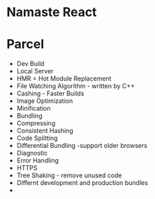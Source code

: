 # Namaste React

# Parcel

- Dev Build
- Local Server
- HMR = Hot Module Replacement
- File Watching Algorithm - written by C++
- Cashing - Faster Builds
- Image Optimization
- Minification
- Bundling
- Compressing
- Consistent Hashing
- Code Splitting
- Differential Bundling -support older browsers
- Diagnostic
- Error Handling
- HTTPS
- Tree Shaking - remove unused code
- Differnt development and production bundles
-
